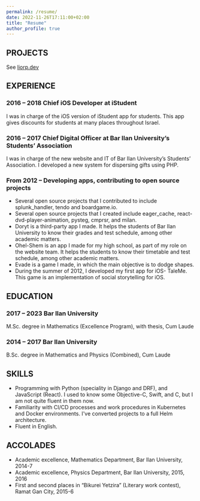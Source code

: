 ```yaml
---
permalink: /resume/
date: 2022-11-26T17:11:00+02:00
title: "Resume"
author_profile: true
---
```


## PROJECTS

See [liorp.dev](https://liorp.dev)

## EXPERIENCE

### 2016 – 2018 Chief iOS Developer at iStudent

I was in charge of the iOS version of iStudent app for students. This app gives discounts for students at many places throughout Israel.

### 2016 – 2017 Chief Digital Officer at Bar Ilan University’s Students’ Association

I was in charge of the new website and IT of Bar Ilan University’s Students’ Association.
I developed a new system for dispersing gifts using PHP.

### From 2012 – Developing apps, contributing to open source projects

- Several open source projects that I contributed to include splunk_handler, tendo and boardgame.io.
- Several open source projects that I created include eager_cache, react-dvd-player-animation, pysteg, cmprsr, and milan.
- Doryt is a third-party app I made. It helps the students of Bar Ilan University to know their grades and test schedule, among other academic matters.
- Ohel-Shem is an app I made for my high school, as part of my role on the website team. It helps the students to know their timetable and test schedule, among other academic matters.
- Evade is a game I made, in which the main objective is to dodge shapes.
- During the summer of 2012, I developed my first app for iOS- TaleMe. This game is an implementation of social storytelling for iOS.

## EDUCATION

### 2017 – 2023 Bar Ilan University

M.Sc. degree in Mathematics (Excellence Program), with thesis, Cum Laude

### 2014 – 2017 Bar Ilan University

B.Sc. degree in Mathematics and Physics (Combined), Cum Laude

## SKILLS

- Programming with Python (speciality in Django and DRF), and JavaScript (React). I used to know some Objective-C, Swift, and C, but I am not quite fluent in them now.
- Familiarity with CI/CD processes and work procedures in Kubernetes and Docker environments. I've converted projects to a full Helm architecture.
- Fluent in English.

## ACCOLADES

- Academic excellence, Mathematics Department, Bar Ilan University, 2014-7
- Academic excellence, Physics Department, Bar Ilan University, 2015, 2016
- First and second places in “Bikurei Yetzira” (Literary work contest), Ramat Gan City, 2015-6
